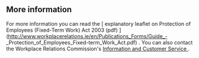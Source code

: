 ##  More information

For more information you can read the [ explanatory leaflet on Protection of
Employees (Fixed-Term Work) Act 2003 (pdf)
](http://www.workplacerelations.ie/en/Publications_Forms/Guide_-
_Protection_of_Employees_Fixed-term_Work_Act.pdf) . You can also contact the
Workplace Relations Commission's [ Information and Customer Service
](https://www.workplacerelations.ie/en/contact_us/contact-details/) .
